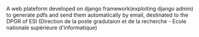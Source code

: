 A web plateform developed on django framework(exploiting django admin) to generate pdfs and send them automatically by email, 
destinated to the DPGR of ESI (Direction de la poste gradutaion et de la recherche - Ecole nationale supérieure d'informatique)
